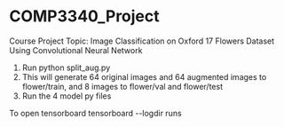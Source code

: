 # COMP3340_Project

Course Project Topic: Image Classification on Oxford 17 Flowers Dataset Using Convolutional Neural Network



1. Run python split_aug.py
2. This will generate 64 original images and 64 augmented images to flower/train, and 8 images to flower/val and flower/test
3. Run the 4 model py files


To open tensorboard
tensorboard --logdir runs
